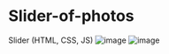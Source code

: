 # Slider-of-photos
Slider (HTML, CSS, JS)
![image](https://user-images.githubusercontent.com/64933879/134584058-4f2474a5-dd15-41e4-a4bb-891075a86a0a.png)
![image](https://user-images.githubusercontent.com/64933879/134584210-72236bba-8d23-4c92-969a-ab8d8d5869dc.png)
